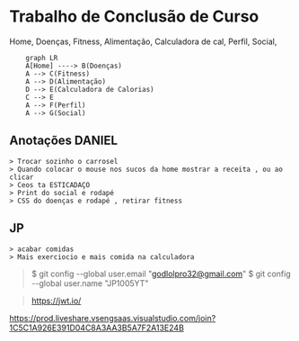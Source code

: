 # Trabalho de Conclusão de Curso
Home,
    Doenças,
    Fitness,
    Alimentação,
        Calculadora de cal,
    Perfil,
    Social,
```mermaid
    graph LR
    A[Home] ----> B(Doenças)
    A --> C(Fitness)
    A --> D(Alimentação)
    D --> E(Calculadora de Calorias)
    C --> E
    A --> F(Perfil)
    A --> G(Social)
```
## Anotações DANIEL
    > Trocar sozinho o carrosel
    > Quando colocar o mouse nos sucos da home mostrar a receita , ou ao clicar
    > Ceos ta ESTICADAÇO
    > Print do social e rodapé
    > CSS do doenças e rodapé , retirar fitness
## JP 
    > acabar comidas
    > Mais exerciocio e mais comida na calculadora
    
> $ git config --global user.email "godlolpro32@gmail.com"
> $ git config --global user.name "JP1005YT"

>https://jwt.io/

https://prod.liveshare.vsengsaas.visualstudio.com/join?1C5C1A926E391D04C8A3AA3B5A7F2A13E24B
